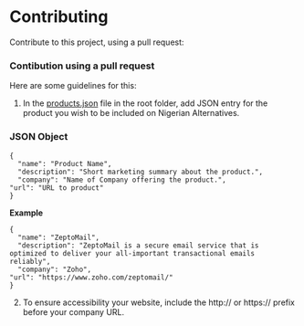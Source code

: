 # Contributing

Contribute to this project, using a pull request:

### Contibution using a pull request

Here are some guidelines for this:

1. In the [products.json](https://github.com/ChukwukaEze/nigerian-alternatives/blob/master/products.json) file in the root folder, add JSON entry for the product you wish to be included on Nigerian Alternatives.

### JSON Object

```
{
  "name": "Product Name",
  "description": "Short marketing summary about the product.",
  "company": "Name of Company offering the product.",
"url": "URL to product"
}
```

**Example**

```
{
  "name": "ZeptoMail",
  "description": "ZeptoMail is a secure email service that is optimized to deliver your all-important transactional emails reliably",
  "company": "Zoho",
"url": "https://www.zoho.com/zeptomail/"
}
```

2. To ensure accessibility your website, include the http:// or https:// prefix before your company URL.





